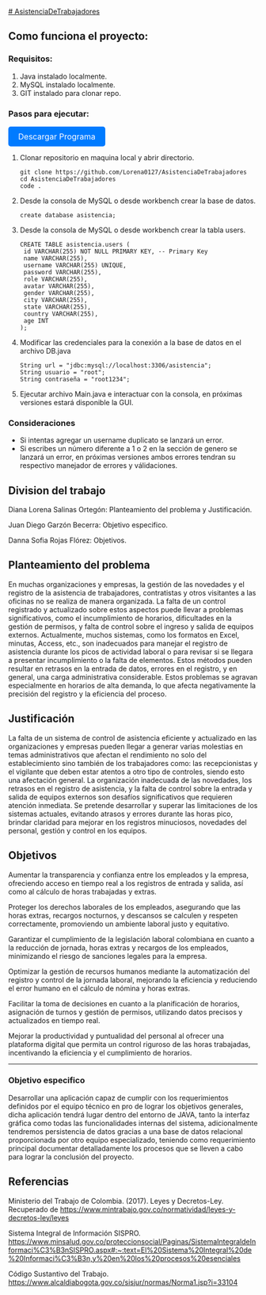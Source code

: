 [# AsistenciaDeTrabajadores](https://juandiegogb.github.io/AsistenciaDeTrabajadores/)

## Como funciona el proyecto:

### Requisitos:

1. Java instalado localmente.
2. MySQL instalado localmente.
3. GIT instalado para clonar repo.

### Pasos para ejecutar:

<a href="./asistencia/target/asistencia-1.jar" download="asistencia-1.jar"
   style="display: inline-block; background-color: #007BFF; color: white; text-decoration: none; 
          padding: 10px 20px; font-size: 16px; border-radius: 5px; text-align: center; cursor: pointer;">
Descargar Programa
</a>

1.  Clonar repositorio en maquina local y abrir directorio.

    ```
    git clone https://github.com/Lorena0127/AsistenciaDeTrabajadores
    cd AsistenciaDeTrabajadores
    code .
    ```

2.  Desde la consola de MySQL o desde workbench crear la base de datos.
    ```
    create database asistencia;
    ```
3.  Desde la consola de MySQL o desde workbench crear la tabla users.
    ```
    CREATE TABLE asistencia.users (
     id VARCHAR(255) NOT NULL PRIMARY KEY, -- Primary Key
     name VARCHAR(255),
     username VARCHAR(255) UNIQUE,
     password VARCHAR(255),
     role VARCHAR(255),
     avatar VARCHAR(255),
     gender VARCHAR(255),
     city VARCHAR(255),
     state VARCHAR(255),
     country VARCHAR(255),
     age INT
    );
    ```
4.  Modificar las credenciales para la conexión a la base de datos en el archivo DB.java

    ```
    String url = "jdbc:mysql://localhost:3306/asistencia";
    String usuario = "root";
    String contraseña = "root1234";
    ```

5.  Ejecutar archivo Main.java e interactuar con la consola, en próximas versiones estará disponible la GUI.

### Consideraciones

- Si intentas agregar un username duplicato se lanzará un error.
- Si escribes un número diferente a 1 o 2 en la sección de genero se lanzará un error, en próximas versiones ambos errores tendran su respectivo manejador de errores y válidaciones.

## Division del trabajo

Diana Lorena Salinas Ortegón: Planteamiento del problema y Justificación.

Juan Diego Garzón Becerra: Objetivo especifico.

Danna Sofia Rojas Flórez: Objetivos.

## Planteamiento del problema

En muchas organizaciones y empresas, la gestión de las novedades y el registro de la asistencia de trabajadores, contratistas y otros visitantes a las oficinas no se realiza de manera organizada. La falta de un control registrado y actualizado sobre estos aspectos puede llevar a problemas significativos, como el incumplimiento de horarios, dificultades en la gestión de permisos, y falta de control sobre el ingreso y salida de equipos externos.
Actualmente, muchos sistemas, como los formatos en Excel, minutas, Access, etc., son inadecuados para manejar el registro de asistencia durante los picos de actividad laboral o para revisar si se llegara a presentar incumplimiento o la falta de elementos. Estos métodos pueden resultar en retrasos en la entrada de datos, errores en el registro, y en general, una carga administrativa considerable. Estos problemas se agravan especialmente en horarios de alta demanda, lo que afecta negativamente la precisión del registro y la eficiencia del proceso.

## Justificación

La falta de un sistema de control de asistencia eficiente y actualizado en las organizaciones y empresas pueden llegar a generar varias molestias en temas administrativos que afectan el rendimiento no solo del establecimiento sino también de los trabajadores como: las recepcionistas y el vigilante que deben estar atentos a otro tipo de controles, siendo esto una afectación general. La organización inadecuada de las novedades, los retrasos en el registro de asistencia, y la falta de control sobre la entrada y salida de equipos externos son desafíos significativos que requieren atención inmediata.
Se pretende desarrollar y superar las limitaciones de los sistemas actuales, evitando atrasos y errores durante las horas pico, brindar claridad para mejorar en los registros minuciosos, novedades del personal, gestión y control en los equipos.

## Objetivos

Aumentar la transparencia y confianza entre los empleados y la empresa, ofreciendo acceso en tiempo real a los registros de entrada y salida, así como al cálculo de horas trabajadas y extras.

Proteger los derechos laborales de los empleados, asegurando que las horas extras, recargos nocturnos, y descansos se calculen y respeten correctamente, promoviendo un ambiente laboral justo y equitativo.

Garantizar el cumplimiento de la legislación laboral colombiana en cuanto a la reducción de jornada, horas extras y recargos de los empleados, minimizando el riesgo de sanciones legales para la empresa.

Optimizar la gestión de recursos humanos mediante la automatización del registro y control de la jornada laboral, mejorando la eficiencia y reduciendo el error humano en el cálculo de nómina y horas extras.

Facilitar la toma de decisiones en cuanto a la planificación de horarios, asignación de turnos y gestión de permisos, utilizando datos precisos y actualizados en tiempo real.

Mejorar la productividad y puntualidad del personal al ofrecer una plataforma digital que permita un control riguroso de las horas trabajadas, incentivando la eficiencia y el cumplimiento de horarios.

---

### Objetivo especifico

Desarrollar una aplicación capaz de cumplir con los requerimientos definidos por el equipo técnico en pro de lograr los objetivos generales, dicha aplicación tendrá lugar dentro del entorno de JAVA, tanto la interfaz gráfica como todas las funcionalidades internas del sistema, adicionalmente tendremos persistencia de datos gracias a una base de datos relacional proporcionada por otro equipo especializado, teniendo como requerimiento principal documentar detalladamente los procesos que se lleven a cabo para lograr la conclusión del proyecto.

## Referencias

Ministerio del Trabajo de Colombia. (2017). Leyes y Decretos-Ley.
Recuperado de https://www.mintrabajo.gov.co/normatividad/leyes-y-decretos-ley/leyes

Sistema Integral de Información SISPRO.
https://www.minsalud.gov.co/proteccionsocial/Paginas/SistemaIntegraldeInformaci%C3%B3nSISPRO.aspx#:~:text=El%20Sistema%20Integral%20de%20Informaci%C3%B3n,y%20en%20los%20procesos%20esenciales

Código Sustantivo del Trabajo.
https://www.alcaldiabogota.gov.co/sisjur/normas/Norma1.jsp?i=33104
